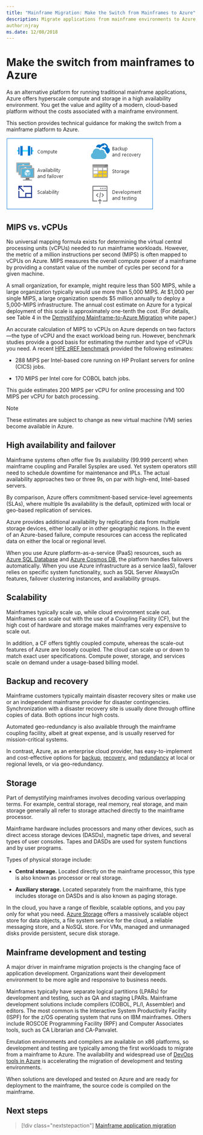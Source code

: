 ```yaml
---
title: "Mainframe Migration: Make the Switch from Mainframes to Azure"
description: Migrate applications from mainframe environments to Azure, a proven, highly available, and scalable infrastructure for systems that currently run on mainframes. 
author:njray
ms.date: 12/08/2018
---
```


# Make the switch from mainframes to Azure

As an alternative platform for running traditional mainframe applications, Azure offers hyperscale compute and storage in a high availability environment. You get the value and agility of a modern, cloud-based platform without the costs associated with a mainframe environment.

This section provides technical guidance for making the switch from a mainframe platform to Azure.

![Mainframe and Azure](../media/make-the-switch.png)

## MIPS vs. vCPUs

No universal mapping formula exists for determining the virtual central processing units (vCPUs) needed to run mainframe workloads. However, the metric of a million instructions per second (MIPS) is often mapped to vCPUs on Azure. MIPS measures the overall compute power of a mainframe by providing a constant value of the number of cycles per second for a given machine.

A small organization, for example, might require less than 500 MIPS, while a large organization typically would use more than 5,000 MIPS. At \$1,000 per single MIPS, a large organization spends \$5 million annually to deploy a 5,000-MIPS infrastructure. The annual cost estimate on Azure for a typical deployment of this scale is approximately one-tenth the cost. (For details, see Table 4 in the [Demystifying Mainframe-to-Azure
Migration](https://azure.microsoft.com/en-us/resources/demystifying-mainframe-to-azure-migration/en-us/)
white paper.)

An accurate calculation of MIPS to vCPUs on Azure depends on two factors—the type of vCPU and the exact workload being run. However, benchmark studies provide a good basis for estimating the number and type of vCPUs you need. A recent [HPE zREF
benchmark](https://h20195.www2.hpe.com/v2/getpdf.aspx/4aa4-2452enw.pdf) provided the following estimates:

-   288 MIPS per Intel-based core running on HP Proliant servers for online (CICS) jobs.

-   170 MIPS per Intel core for COBOL batch jobs.

This guide estimates 200 MIPS per vCPU for online processing and 100 MIPS per vCPU for batch processing.

> [!NOTE]
> These estimates are subject to change as new virtual machine (VM) series become available in Azure.

## High availability and failover

Mainframe systems often offer five 9s availability (99.999 percent) when mainframe coupling and Parallel Sysplex are used. Yet system operators still need to schedule downtime for maintenance and IPLs. The actual availability approaches two or three 9s, on par with high-end, Intel-based servers.

By comparison, Azure offers commitment-based service-level agreements (SLAs), where multiple 9s availability is the default, optimized with local or geo-based replication of services.

Azure provides additional availability by replicating data from multiple storage devices, either locally or in other geographic regions. In the event of an Azure-based failure, compute resources can access the replicated data on either the local or regional level.

When you use Azure platform-as-a-service (PaaS) resources, such as [Azure SQL Database](/azure/sql-database/sql-database-technical-overview) and [Azure Cosmos DB](/azure/cosmos-db/introduction), the platform handles failovers automatically. When you use Azure infrastructure as a service IaaS), failover relies on specific system functionality, such as SQL Server AlwaysOn features, failover clustering instances, and availability groups.

## Scalability

Mainframes typically scale up, while cloud environment scale out. Mainframes can scale out with the use of a Coupling Facility (CF), but the high cost of hardware and storage makes mainframes very expensive to scale out.

In addition, a CF offers tightly coupled compute, whereas the scale-out features of Azure are loosely coupled. The cloud can scale up or down to match exact user specifications. Compute power, storage, and services scale on demand under a usage-based billing model.

## Backup and recovery

Mainframe customers typically maintain disaster recovery sites or make use or an independent mainframe provider for disaster contingencies. Synchronization with a disaster recovery site is usually done through offline copies of data. Both options incur high costs.

Automated geo-redundancy is also available through the mainframe coupling facility, albeit at great expense, and is usually  reserved for mission-critical systems.

In contrast, Azure, as an enterprise cloud provider, has easy-to-implement and cost-effective options for [backup](/azure/backup/backup-introduction-to-azure-backup), [recovery](/azure/site-recovery/site-recovery-overview), and [redundancy](/azure/storage/common/storage-redundancy) at local or regional levels, or via geo-redundancy.

## Storage

Part of demystifying mainframes involves decoding various overlapping terms. For example, central storage, real memory, real storage, and main storage generally all refer to storage attached directly to the mainframe processor.

Mainframe hardware includes processors and many other devices, such as direct access storage devices (DASDs), magnetic tape drives, and several types of user consoles. Tapes and DASDs are used for system functions and by user programs.

Types of physical storage include:

-   **Central storage.** Located directly on the mainframe processor, this type is also known as processor or real storage.

-   **Auxiliary storage.** Located separately from the mainframe, this type includes storage on DASDs and is also known as paging storage.

In the cloud, you have a range of flexible, scalable options, and you pay only for what you need. [Azure Storage](/azure/storage/common/storage-introduction) offers a massively scalable object store for data objects, a file system service
for the cloud, a reliable messaging store, and a NoSQL store. For VMs, managed and unmanaged disks provide persistent, secure disk storage.

## Mainframe development and testing

A major driver in mainframe migration projects is the changing face of application development. Organizations want their development environment to be more agile and responsive to business needs.

Mainframes typically have separate logical partitions (LPARs) for development and testing, such as QA and staging LPARs. Mainframe development solutions include compilers (COBOL, PL/I, Assembler) and editors. The most common is the Interactive System Productivity Facility (ISPF) for the z/OS operating system that runs on IBM mainframes. Others include ROSCOE Programming Facility (RPF) and Computer Associates tools, such as CA Librarian and CA-Panvalet.

Emulation environments and compilers are available on x86 platforms, so development and testing are typically among the first workloads to migrate from a mainframe to Azure. The availability and widespread use of [DevOps tools in Azure](https://azure.microsoft.com/solutions/devops/) is accelerating the migration of development and testing environments.

When solutions are developed and tested on Azure and are ready for deployment to the mainframe, the source code is compiled on the mainframe.

## Next steps

> [!div class="nextstepaction"]
> [Mainframe application migration](application-strategies.md)

